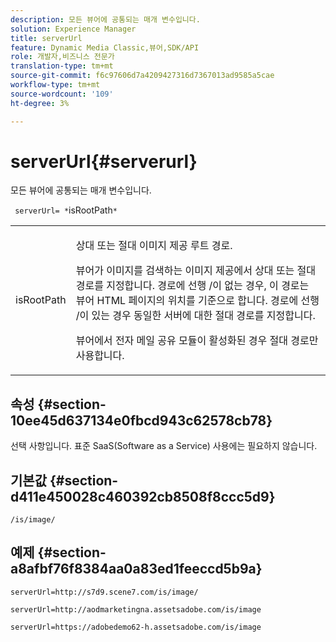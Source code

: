 ```yaml
---
description: 모든 뷰어에 공통되는 매개 변수입니다.
solution: Experience Manager
title: serverUrl
feature: Dynamic Media Classic,뷰어,SDK/API
role: 개발자,비즈니스 전문가
translation-type: tm+mt
source-git-commit: f6c97606d7a4209427316d7367013ad9585a5cae
workflow-type: tm+mt
source-wordcount: '109'
ht-degree: 3%

---
```



# serverUrl{#serverurl}

모든 뷰어에 공통되는 매개 변수입니다.

` serverUrl= *`isRootPath`*`

<table id="table_9B98C97485DD4DEB8A6ECBCE8DF6B886"> 
 <tbody> 
  <tr> 
   <td colname="col1"> <p> <span class="codeph"> <span class="varname"> isRootPath</span> </span> </p> </td> 
   <td colname="col2"> <p>상대 또는 절대 이미지 제공 루트 경로. </p> <p> 뷰어가 이미지를 검색하는 이미지 제공에서 상대 또는 절대 경로를 지정합니다. 경로에 선행 <span class="filepath"> /</span>이 없는 경우, 이 경로는 뷰어 HTML 페이지의 위치를 기준으로 합니다. 경로에 선행 <span class="filepath"> /</span>이 있는 경우 동일한 서버에 대한 절대 경로를 지정합니다. </p> <p> 뷰어에서 전자 메일 공유 모듈이 활성화된 경우 절대 경로만 사용합니다. </p> </td> 
  </tr> 
 </tbody> 
</table>

## 속성 {#section-10ee45d637134e0fbcd943c62578cb78}

선택 사항입니다. 표준 SaaS(Software as a Service) 사용에는 필요하지 않습니다.

## 기본값 {#section-d411e450028c460392cb8508f8ccc5d9}

`/is/image/`

## 예제 {#section-a8afbf76f8384aa0a83ed1feeccd5b9a}

```
serverUrl=http://s7d9.scene7.com/is/image/
```

```
serverUrl=http://aodmarketingna.assetsadobe.com/is/image
```

```
serverUrl=https://adobedemo62-h.assetsadobe.com/is/image
```

